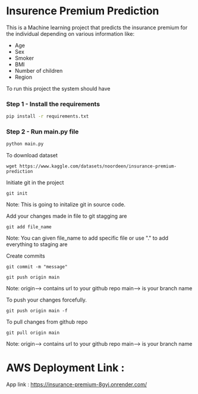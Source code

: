 # Insurence Premium Prediction

This is a Machine learning project that predicts the insurance premium for the individual depending on various information like:
-  Age
-  Sex
-  Smoker
-  BMI
-  Number of children
-  Region

To run this project the system should have 

### Step 1 - Install the requirements

```bash
pip install -r requirements.txt
```

### Step 2 - Run main.py file

```bash
python main.py
```


To download  dataset

```
wget https://www.kaggle.com/datasets/noordeen/insurance-premium-prediction
```


Initiate git in the project
```
git init
```
Note: This is going to initalize git in source code.

Add your changes made in file to git stagging are
```
git add file_name
```
Note: You can given file_name to add specific file or use "." to add everything to staging are


Create commits
```
git commit -m "message"
```

```
git push origin main
```
Note: origin--> contains url to your github repo
main--> is your branch name 

To push your changes forcefully.
```
git push origin main -f
```


To pull  changes from github repo
```
git pull origin main 
```
Note: origin--> contains url to your github repo
main--> is your branch name



# AWS Deployment Link :

App link : https://insurance-premium-8gyj.onrender.com/

